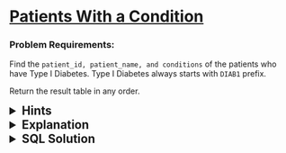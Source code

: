 # [Patients With a Condition](https://leetcode.com/problems/patients-with-a-condition/description/?envType=study-plan-v2&envId=top-sql-50)

### Problem Requirements:

Find the <code>patient_id, patient_name, and conditions</code> of the patients who have Type I Diabetes. Type I Diabetes always starts with <code>DIAB1</code> prefix.

Return the result table in any order.

<details>
<summary style="font-size:1.3rem;"> <strong>Hints</strong> </summary> 
<details>
      <summary>Hint#1</summary>
      <p>We can use the  <code>LIKE</code> To check for strings matching  </p>
</details>

<details>
      <summary>Hint#2</summary>
      <p> Do not forget to check for the condition that  <code>DIAB1</code> is not the first word</p>
</details>

</details>
<details>
<summary style="font-size:1.3rem;"> <strong>Explanation</strong> </summary>

This is a very straightforward problem.

We will just use the `LIKE` operator to check for the condition, and we will use the `%` wildcard to match any string that starts with `DIAB1` or has `DIAB1` in the middle.

</details>
<details>
<summary style="font-size:1.3rem"><strong> SQL Solution</strong> </summary>

```sql
SELECT * FROM Patients WHERE conditions LIKE '% DIAB1%' OR  conditions LIKE 'DIAB1%';
```

</details>

